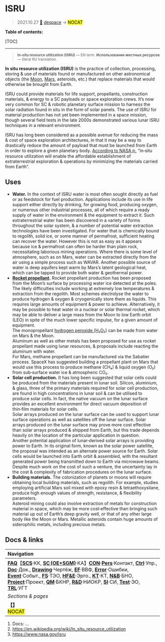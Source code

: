# ISRU
> 2021.10.27 [🚀](../index/index.md) [despace](index.md) → [](.md) <mark>NOCAT</mark>

**Table of contents:**

[TOC]

---

> <small>**In‑situ resource utilization (ISRU)** — EN term. **Использование местных ресурсов** — literal RU translation.</small>

**In situ resource utilization (ISRU)** is the practice of collection, processing, storing & use of materials found or manufactured on other astronomical objects (the [Moon](moon.md), [Mars](mars.md), asteroids, etc.) that replace materials that would otherwise be brought from Earth.

ISRU could provide materials for life support, propellants, construction materials, & energy to a SC payloads or space exploration crews. It’s now very common for SC & robotic planetary surface mission to harness the solar radiation found in situ in the form of solar panels. The use of ISRU for material production has not yet been implemented in a space mission, though several field tests in the late 2000s demonstrated various lunar ISRU techniques in a relevant environment.

ISRU has long been considered as a possible avenue for reducing the mass & cost of space exploration architectures, in that it may be a way to drastically reduce the amount of payload that must be launched from Earth in order to explore a given planetary body. [According to NASA ⎆](https://www.nasa.gov/centers/ames/research/technology-onepagers/in-situ_resource_Utiliza14.html), “in‑situ resource utilization will enable the affordable establishment of extraterrestrial exploration & operations by minimizing the materials carried from Earth”.

## Uses

   - **Water.** In the context of ISRU water is most often sought directly as fuel or as feedstock for fuel production. Applications include its use in life support either directly by drinking, for growing food, producing oxygen, or numerous other industrial processes, all of which require a ready supply of water in the environment & the equipment to extract it. Such extraterrestrial water has been discovered in a variety of forms throughout the solar system, & a number of potential water extraction technologies have been investigated. For water that is chemically bound to regolith, solid ice, or some manner of permafrost, sufficient heating can recover the water. However this is not as easy as it appears because ice & permafrost can often be harder than plain rock, necessitating laborious mining operations. Where there is some level of atmosphere, such as on Mars, water can be extracted directly from the air using a simple process such as WAVAR. Another possible source of water is deep aquifers kept warm by Mars’s latent geological heat, which can be tapped to provide both water & geothermal power.
   - **[Rocket propellant](ps.md).** Rocket propellant production has been proposed from the Moon’s surface by processing water ice detected at the poles. The likely difficulties include working at extremely low temperatures & extraction from the regolith. Most schemes electrolyse the water to produce hydrogen & oxygen & cryogenically store them as liquids. This requires large amounts of equipment & power to achieve. Alternatively, it may be possible to heat water in a nuclear or solar thermal rocket, which may be able to deliver a large mass from the Moon to low Earth orbit (LEO) in spite of the much lower specific impulse, for a given amount of equipment.<br> The monopropellant [hydrogen peroxide (H₂O₂)](hydrogen.md) can be made from water on Mars & the Moon.<br> Aluminum as well as other metals has been proposed for use as rocket propellant made using lunar resources, & proposals include reacting the aluminum with water.<br> For Mars, methane propellant can be manufactured via the Sabatier process. SpaceX has suggested building a propellant plant on Mars that would use this process to produce methane (CH₄) & liquid oxygen (O₂) from sub‑surface water ice & atmospheric CO₂.
   - **Solar cell production.** It has long been suggested that solar cells could be produced from the materials present in lunar soil. Silicon, aluminium, & glass, three of the primary materials required for solar cell production, are found in high concentrations in lunar soil & can be utilised to produce solar cells. In fact, the native vacuum on the lunar surface provides an excellent environment for direct vacuum deposition of thin‑film materials for solar cells.<br> Solar arrays produced on the lunar surface can be used to support lunar surface operations as well as satellites off the lunar surface. Solar arrays produced on the lunar surface may prove more cost effective than solar arrays produced & shipped from Earth, but this trade depends heavily on the location of the particular application in question.<br> Another potential application of lunar‑derived solar arrays is providing power to Earth. In its original form, known as the solar power satellite, the proposal was intended as an alternate power source for Earth. Solar cells would be launched into Earth orbit & assembled, with the resultant generated power being transmitted down to Earth via microwave beams. Despite much work on the cost of such a venture, the uncertainty lay in the cost & complexity of fabrication procedures on the lunar surface.
   - **Building materials.** The colonization of planets or moons will require obtaining local building materials, such as regolith. For example, studies employing artificial Mars soil mixed with epoxy resin & tetraethoxysilane, produce high enough values of strength, resistance, & flexibility parameters.<br> Asteroid mining could also involve extraction of metals for construction material in space, which may be more cost‑effective than bringing such material up out of Earth’s deep gravity well, or that of any other large body like the Moon or Mars. Metallic asteroids contain huge amounts of siderophilic metals, including precious metals.



## Docs & links
|Navigation|
|:-|
|**[FAQ](faq.md)**【**[SCS](scs.md)**·КК, **[SC (OE+SGM)](sc.md)**·КА】**[CON](contact.md)·[Pers](person.md)**·Контакт, **[Ctrl](control.md)**·Упр., **[Doc](doc.md)**·Док., **[Drawing](drawing.md)**·Чертёж, **[EF](ef.md)**·ВВФ, **[Error](error.md)**·Ошибки, **[Event](event.md)**·Событ., **[FS](fs.md)**·ТЭО, **[HF&E](hfe.md)**·Эрго., **[KT](kt.md)**·КТ, **[N&B](nnb.md)**·БНО, **[Project](project.md)**·Проект, **[QM](qm.md)**·БКНР, **[R&D](rnd.md)**·НИОКР, **[SI](si.md)**·СИ, **[Test](test.md)**·ЭО, **[TRL](trl.md)**·УГТ|
|*Sections & pages*|
|**【[](.md)】**<br> <mark>NOCAT</mark>|

   1. Docs: …
   1. <https://en.wikipedia.org/wiki/In_situ_resource_utilization>
   1. <https://www.nasa.gov/isru>
